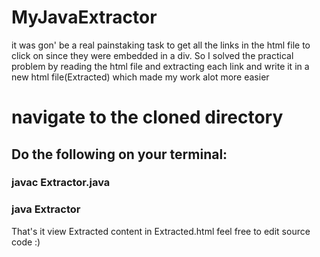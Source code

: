 # MyJavaExtractor
it was gon' be a real painstaking task to get all the links in the html file to click on since they were embedded in a div. So I solved the practical problem by reading the html file and extracting each link and write it in a new html file(Extracted) which made my work alot more easier

# navigate to the cloned directory

## Do the following on your terminal:

### javac Extractor.java

### java Extractor

That's it view Extracted content in Extracted.html
feel free to edit source code :)

